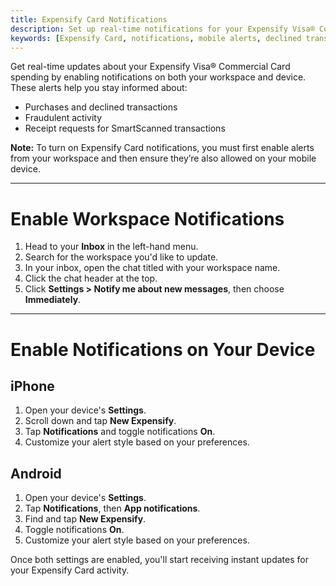```yaml
---
title: Expensify Card Notifications
description: Set up real-time notifications for your Expensify Visa® Commercial Card by enabling workspace and device-level alerts.
keywords: [Expensify Card, notifications, mobile alerts, declined transaction, SmartScan receipt, workspace alerts, real-time spend alerts]
---
```



Get real-time updates about your Expensify Visa® Commercial Card spending by enabling notifications on both your workspace and device. These alerts help you stay informed about:

- Purchases and declined transactions
- Fraudulent activity
- Receipt requests for SmartScanned transactions

**Note:** To turn on Expensify Card notifications, you must first enable alerts from your workspace and then ensure they’re also allowed on your mobile device.

---

# Enable Workspace Notifications

1. Head to your **Inbox** in the left-hand menu.
2. Search for the workspace you'd like to update.
3. In your inbox, open the chat titled with your workspace name.
4. Click the chat header at the top.
5. Click **Settings > Notify me about new messages**, then choose **Immediately**.

---

# Enable Notifications on Your Device

## iPhone

1. Open your device's **Settings**.
2. Scroll down and tap **New Expensify**.
3. Tap **Notifications** and toggle notifications **On**.
4. Customize your alert style based on your preferences.

## Android

1. Open your device's **Settings**.
2. Tap **Notifications**, then **App notifications**.
3. Find and tap **New Expensify**.
4. Toggle notifications **On**.
5. Customize your alert style based on your preferences.

Once both settings are enabled, you'll start receiving instant updates for your Expensify Card activity.

